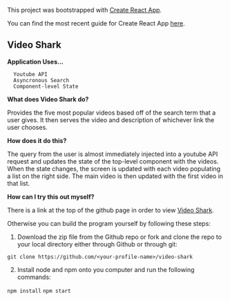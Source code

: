This project was bootstrapped with [Create React App](https://github.com/facebookincubator/create-react-app).

You can find the most recent guide for Create React App [here](https://github.com/facebookincubator/create-react-app/blob/master/packages/react-scripts/template/README.md).

## Video Shark

**Application Uses...**

```
  Youtube API
  Asyncronous Search
  Component-level State
```

**What does Video Shark do?**

Provides the five most popular videos based off of the search term that a user gives. It then serves the video and description of whichever link the user  chooses.

**How does it do this?**

The query from the user is almost immediately injected into a youtube API request and updates the state of the top-level component with the videos. When the state changes, the screen is updated with each video populating a list on the right side. The main video is then updated with the first video in that list.

**How can I try this out myself?**

There is a link at the top of the github page in order to view [Video Shark](https://jandersontech.github.io/video-shark/). 

Otherwise you can build the program yourself by following these steps:

1. Download the zip file from the Github repo or fork and clone the repo to your local directory either through Github or through git:

`git clone https://github.com/<your-profile-name>/video-shark`

2. Install node and npm onto you computer and run the following commands:

`npm install`
`npm start`